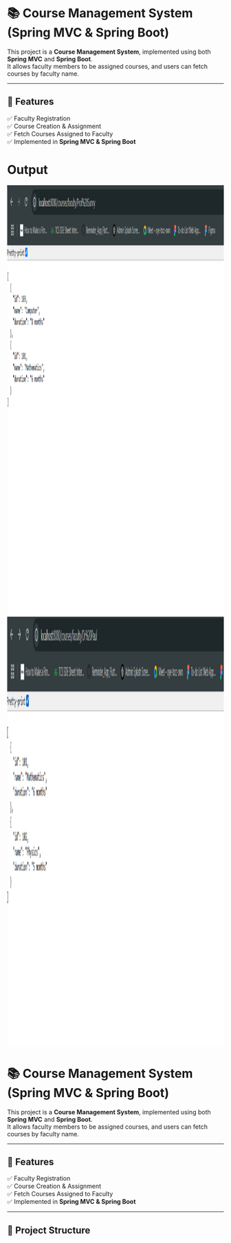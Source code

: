 # 📚 Course Management System (Spring MVC & Spring Boot)

This project is a **Course Management System**, implemented using both **Spring MVC** and **Spring Boot**.  
It allows faculty members to be assigned courses, and users can fetch courses by faculty name.

---

## 🚀 Features
✅ Faculty Registration  
✅ Course Creation & Assignment  
✅ Fetch Courses Assigned to Faculty  
✅ Implemented in **Spring MVC & Spring Boot**  

# Output


<img src="https://github.com/s21sd/week3_final/blob/master/final.png" width="1500" height="1000" alt="Image Description">
<img src="https://github.com/s21sd/week3_final/blob/master/image.png" width="1500" height="1000" alt="Image Description">

# 📚 Course Management System (Spring MVC & Spring Boot)

This project is a **Course Management System**, implemented using both **Spring MVC** and **Spring Boot**.  
It allows faculty members to be assigned courses, and users can fetch courses by faculty name.

---

## 🚀 Features
✅ Faculty Registration  
✅ Course Creation & Assignment  
✅ Fetch Courses Assigned to Faculty  
✅ Implemented in **Spring MVC & Spring Boot**  

---

## 📁 Project Structure
